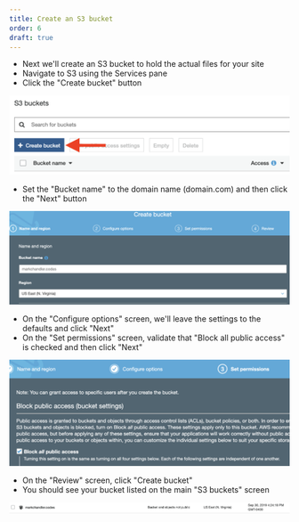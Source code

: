 ```yaml
---
title: Create an S3 bucket
order: 6
draft: true
---
```


- Next we'll create an S3 bucket to hold the actual files for your site
- Navigate to S3 using the Services pane
- Click the "Create bucket" button

![Arrow pointing to "Create bucket" button](./create-bucket.png)

- Set the "Bucket name" to the domain name (domain.com) and then click the "Next" button

![Screenshot of "bucket name" settings](./name-and-region.png)

- On the "Configure options" screen, we'll leave the settings to the defaults and click "Next"
- On the "Set permissions" screen, validate that "Block all public access" is checked and then click "Next"

![Screenshot of "permissions" settings](./permissions.png)

- On the "Review" screen, click "Create bucket"
- You should see your bucket listed on the main "S3 buckets" screen

![Screenshot of "markchandler.codes" bucket listing](./bucket-listing.png)

